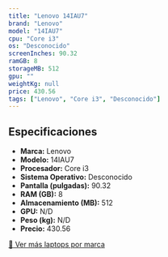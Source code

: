 ```yaml
---
title: "Lenovo 14IAU7"
brand: "Lenovo"
model: "14IAU7"
cpu: "Core i3"
os: "Desconocido"
screenInches: 90.32
ramGB: 8
storageMB: 512
gpu: ""
weightKg: null
price: 430.56
tags: ["Lenovo", "Core i3", "Desconocido"]
---
```

## Especificaciones

- **Marca:** Lenovo
- **Modelo:** 14IAU7
- **Procesador:** Core i3
- **Sistema Operativo:** Desconocido
- **Pantalla (pulgadas):** 90.32
- **RAM (GB):** 8
- **Almacenamiento (MB):** 512
- **GPU:** N/D
- **Peso (kg):** N/D
- **Precio:** 430.56

[:rocket: Ver más laptops por marca](/brand/lenovo)
